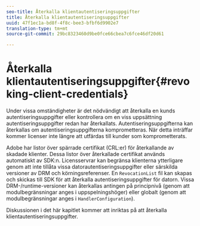 ```yaml
---
seo-title: Återkalla klientautentiseringsuppgifter
title: Återkalla klientautentiseringsuppgifter
uuid: 47f1ec1a-bd8f-4f8c-bee3-bfbf6d9902e7
translation-type: tm+mt
source-git-commit: 29bc8323460d9be0fce66cbea7c6fce46df20d61

---
```



# Återkalla klientautentiseringsuppgifter{#revoking-client-credentials}

Under vissa omständigheter är det nödvändigt att återkalla en kunds autentiseringsuppgifter eller kontrollera om en viss uppsättning autentiseringsuppgifter redan har återkallats. Autentiseringsuppgifterna kan återkallas om autentiseringsuppgifterna komprometteras. När detta inträffar kommer licenser inte längre att utfärdas till kunder som komprometterats.

Adobe har listor över spärrade certifikat (CRL:er) för återkallande av skadade klienter. Dessa listor över återkallade certifikat används automatiskt av SDK:n. Licensservrar kan begränsa klienterna ytterligare genom att inte tillåta vissa datorautentiseringsuppgifter eller särskilda versioner av DRM och körningsreferenser. En `RevocationList` fil kan skapas och skickas till SDK för att återkalla autentiseringsuppgifter för datorn. Vissa DRM-/runtime-versioner kan återkallas antingen på principnivå (genom att modulbegränsningar anges i uppspelningshöger) eller globalt (genom att modulbegränsningar anges i `HandlerConfiguration`).

Diskussionen i det här kapitlet kommer att inriktas på att återkalla klientautentiseringsuppgifter.
